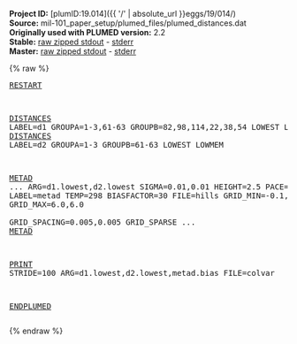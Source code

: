 **Project ID:** [plumID:19.014]({{ '/' | absolute_url }}eggs/19/014/)  
**Source:** mil-101_paper_setup/plumed_files/plumed_distances.dat  
**Originally used with PLUMED version:** 2.2  
**Stable:** [raw zipped stdout](plumed_distances.dat.plumed.stdout.txt.zip) - [stderr](plumed_distances.dat.plumed.stderr)  
**Master:** [raw zipped stdout](plumed_distances.dat.plumed_master.stdout.txt.zip) - [stderr](plumed_distances.dat.plumed_master.stderr)  

{% raw %}<pre>
<a href="https://plumed.github.io/doc-master/user-doc/html/_r_e_s_t_a_r_t.html">RESTART</a>

<a href="https://plumed.github.io/doc-master/user-doc/html/_d_i_s_t_a_n_c_e_s.html">DISTANCES</a> LABEL=d1 GROUPA=1-3,61-63  GROUPB=82,98,114,22,38,54 LOWEST LOWMEM
<a href="https://plumed.github.io/doc-master/user-doc/html/_d_i_s_t_a_n_c_e_s.html">DISTANCES</a> LABEL=d2 GROUPA=1-3        GROUPB=61-63              LOWEST LOWMEM

<a href="https://plumed.github.io/doc-master/user-doc/html/_m_e_t_a_d.html">METAD</a> ...
ARG=d1.lowest,d2.lowest SIGMA=0.01,0.01 HEIGHT=2.5
PACE=500 LABEL=metad TEMP=298 BIASFACTOR=30 FILE=hills
GRID_MIN=-0.1,-0.1 GRID_MAX=6.0,6.0     
GRID_SPACING=0.005,0.005 GRID_SPARSE
... <a href="https://plumed.github.io/doc-master/user-doc/html/_m_e_t_a_d.html">METAD</a>

<a href="https://plumed.github.io/doc-master/user-doc/html/_p_r_i_n_t.html">PRINT</a> STRIDE=100 ARG=d1.lowest,d2.lowest,metad.bias FILE=colvar

<a href="https://plumed.github.io/doc-master/user-doc/html/_e_n_d_p_l_u_m_e_d.html">ENDPLUMED</a>
</pre>{% endraw %}
